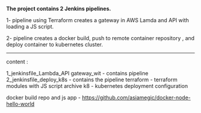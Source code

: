 <b>The project contains 2 Jenkins pipelines. </b>

1- pipeline using Terraform creates a gateway in AWS Lamda and API with loading a JS script.

2- pipeline creates a docker build, push to remote container repository , and deploy container to  kubernetes cluster.

<hr>

content :

1_jenkinsfile_Lambda_API gateway_wit - contains pipeline
2_jenkinsfile_deploy_k8s - contains the pipeline
terraform - terraform modules with JS script archive
k8 - kubernetes deployment configuration

docker build repo and js app - https://github.com/asiamegic/docker-node-hello-world
